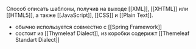 Способ описать шаблоны, получив на выходе [[XML]], [[XHTML]] или [[HTML5]], а также [[JavaScript]], [[CSS]] и [[Plain Text]]. 
- обычно используется совместно с [[Spring Framework]]
- состоит из [[Thymeleaf Dialect]], из коробки содерижт [[Themeleaf Standart Dialect]]